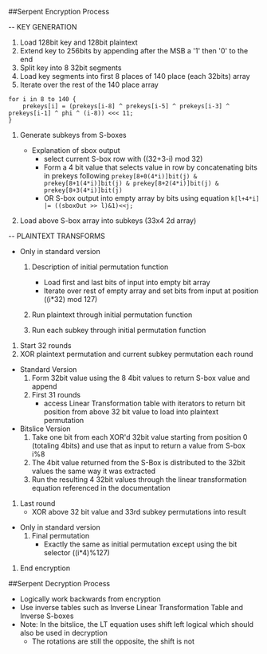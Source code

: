 ##Serpent Encryption Process

-- KEY GENERATION

1. Load 128bit key and 128bit plaintext
1. Extend key to 256bits by appending after the MSB a '1' then '0' to the end
1. Split key into 8 32bit segments
1. Load key segments into first 8 places of 140 place (each 32bits) array
1. Iterate over the rest of the 140 place array

```
for i in 8 to 140 {
    prekeys[i] = (prekeys[i-8] ^ prekeys[i-5] ^ prekeys[i-3] ^ prekeys[i-1] ^ phi ^ (i-8)) <<< 11;
}
```

1. Generate subkeys from S-boxes
	- Explanation of sbox output
		- select current S-box row with ((32+3-i) mod 32)
		- Form a 4 bit value that selects value in row by concatenating bits in prekeys following
			```prekey[8+0(4*i)]bit(j) & prekey[8+1(4*i)]bit(j) & prekey[8+2(4*i)]bit(j) & prekey[8+3(4*i)]bit(j)```
		- OR S-box output into empty array by bits using equation
			```k[l+4*i] |= ((sboxOut >> l)&1)<<j;```

1. Load above S-box array into subkeys (33x4 2d array)

-- PLAINTEXT TRANSFORMS

- Only in standard version
    1. Description of initial permutation function
    	- Load first and last bits of input into empty bit array
    	- Iterate over rest of empty array and set bits from input at position ((i*32) mod 127)

    1. Run plaintext through initial permutation function
    1. Run each subkey through initial permutation function

1. Start 32 rounds
1. XOR plaintext permutation and current subkey permutation each round
- Standard Version
    1. Form 32bit value using the 8 4bit values to return S-box value and append
    1. First 31 rounds
    	- access Linear Transformation table with iterators to return bit position from above 32 bit value to load into plaintext permutation
- Bitslice Version
    1. Take one bit from each XOR'd 32bit value starting from position 0 (totaling 4bits) and use that as input to return a value from S-box i%8
    1. The 4bit value returned from the S-Box is distributed to the 32bit values the same way it was extracted
    1. Run the resulting 4 32bit values through the linear transformation equation referenced in the documentation
1. Last round
	- XOR above 32 bit value and 33rd subkey permutations into result

- Only in standard version
    1. Final permutation
    	- Exactly the same as initial permutation except using the bit selector ((i*4)%127)

1. End encryption

##Serpent Decryption Process

- Logically work backwards from encryption
- Use inverse tables such as Inverse Linear Transformation Table and Inverse S-boxes
- Note: In the bitslice, the LT equation uses shift left logical which should also be used in decryption
    - The rotations are still the opposite, the shift is not
